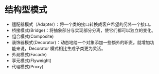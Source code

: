 # 结构型模式

* 适配器模式（Adapter）：将一个类的接口转换成客户希望的另外一个接口。
* 桥接模式(Bridge)：将抽象部分与实现部分分离，使它们都可以独立的变化。
* 组合模式(Composite)
* 装饰器模式(Decorator)：动态地给一个对象添加一些额外的职责。就增加功能来说，Decorator 模式相比生成子类更为灵活。
* 外观模式(Facade)
* 享元模式(Flyweight)
* 代理模式(Proxy)
